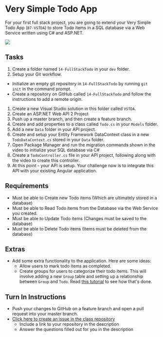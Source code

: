 # Very Simple Todo App

For your first full stack project, you are going to extend your Very Simple Todo App (`07-VSTDA`) to store Todo items in a SQL database via a Web Service written using C# and ASP.NET.

<img src="http://i.imgur.com/vhMYF1s.png" />

## Tasks
1. Create a folder named `14-FullStackTodo` in your `dev` folder.
1. Setup your Git workflow.
  - Initialize an empty git repository in `14-FullStackTodo` by running `git init` in the command prompt.
  - Create a repository on GitHub called `14-FullStackTodo` and follow the instructions to add a remote origin.
1. Create a new Visual Studio solution in this folder called `VSTDA`.
1. Create an ASP.NET Web API 2 Project
1. Push up a master branch, and then create a feature branch.
1. Create and add properties to a class called `Todo.cs` in your `Models` folder.
1. Add a new `Data` folder in your API project.
1. Create and setup your Entity Framework DataContext class in a new `TodoDataContext.cs` stored in your `Data` folder.
1. Open Package Manager and run the migration commands shown in the video to initialize your SQL database via C#
1. Create a `TodoController.cs` file in your API project, following along with the video to create this controller.
1. At this point - your API is setup. Your challenge now is to integrate this API with your existing Angular application.

## Requirements
- Must be able to Create new Todo items (Which are ultimately stored in a database)
- Must be able to Read Todo items from the Database via the Web Service you created.
- Must be able to Update Todo items (Changes must be saved to the database)
- Must be able to Delete Todo items (Items must be deleted from the database)

## Extras
- Add some extra functionality to the application. Here are some ideas:
	- Allow users to mark todo items as completed.
 	- Create groups for users to categorize their todo items. This will involve adding a new `Group` table and setting up a relationship between `Group` and `Todo`. Read [this tutorial](http://www.entityframeworktutorial.net/code-first/configure-one-to-many-relationship-in-code-first.aspx) to see how that's done.

## Turn In Instructions
* Push your changes to GitHub on a feature branch and open a pull request into your master branch.
* [Click here to create an issue in the class repository](https://www.github.com/OriginCodeAcademy/Cohort9/issues/new?title=14-FullStackTodo&body=1.%20Where%20can%20I%20find%20your%20repository%3F%20(Paste%20the%20url%20of%20your%20repository%20below)%0A%0A2.%20What%20did%20you%20enjoy%20most%20about%20this%20project%3F%0A%0A3.%20What%20was%20the%20toughest%20part%3F%0A%0A)
    * Include a link to your repository in the description
    * Answer the questions filled out for you in the description
